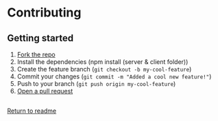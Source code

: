 # Contributing

## Getting started

1. [Fork the repo](https://github.com/Dev-CasperTheGhost/notey.app)
2. Install the dependencies (npm install (server & client folder))
3. Create the feature branch (`git checkout -b my-cool-feature`)
4. Commit your changes (`git commit -m "Added a cool new feature!"`)
5. Push to your branch (`git push origin my-cool-feature`)
6. [Open a pull request](https://github.com/Dev-CasperTheGhost/notey.app/pulls)

##

[Return to readme](README.md)